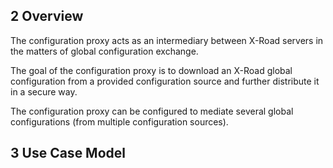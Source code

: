 ## 2 Overview

The configuration proxy acts as an intermediary between X-Road servers
in the matters of global configuration exchange.

The goal of the configuration proxy is to download an X-Road global
configuration from a provided configuration source and further
distribute it in a secure way.

The configuration proxy can be configured to mediate several global
configurations (from multiple configuration sources).

## 3 Use Case Model